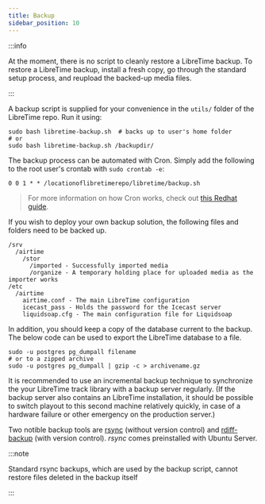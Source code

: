 ```yaml
---
title: Backup
sidebar_position: 10
---
```


:::info

At the moment, there is no script to cleanly restore a LibreTime backup. To restore a LibreTime backup, install a fresh copy, go through the standard setup process, and reupload the backed-up media files.

:::

A backup script is supplied for your convenience in the `utils/` folder of the LibreTime repo.
Run it using:

```
sudo bash libretime-backup.sh  # backs up to user's home folder
# or
sudo bash libretime-backup.sh /backupdir/
```

The backup process can be automated with Cron. Simply add the following to the root user's
crontab with `sudo crontab -e`:

```
0 0 1 * * /locationoflibretimerepo/libretime/backup.sh
```

> For more information on how Cron works, check out [this Redhat guide](https://www.redhat.com/sysadmin/automate-linux-tasks-cron).

If you wish to deploy your own backup solution, the following files and folders need to
be backed up.

```
/srv
  /airtime
    /stor
      /imported - Successfully imported media
      /organize - A temporary holding place for uploaded media as the importer works
/etc
  /airtime
    airtime.conf - The main LibreTime configuration
    icecast_pass - Holds the password for the Icecast server
    liquidsoap.cfg - The main configuration file for Liquidsoap
```

In addition, you should keep a copy of the database current to the backup. The below code
can be used to export the LibreTime database to a file.

```
sudo -u postgres pg_dumpall filename
# or to a zipped archive
sudo -u postgres pg_dumpall | gzip -c > archivename.gz
```

It is recommended to use an incremental backup technique to synchronize
the your LibreTime track library with a backup server regularly. (If
the backup server also contains an LibreTime installation, it should be possible
to switch playout to this second machine relatively quickly, in case of a
hardware failure or other emergency on the production server.)

Two notible backup tools are [rsync](https://rsync.samba.org/) (without version control) and
[rdiff-backup](https://rdiff-backup.net/) (with version control). _rsync_ comes
preinstalled with Ubuntu Server.

:::note

Standard rsync backups, which are used by the backup script, cannot restore files deleted in the backup itself

:::
